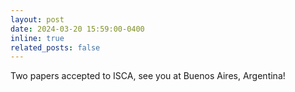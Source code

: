 ```yaml
---
layout: post
date: 2024-03-20 15:59:00-0400
inline: true
related_posts: false
---
```


Two papers accepted to ISCA, see you at Buenos Aires, Argentina!
